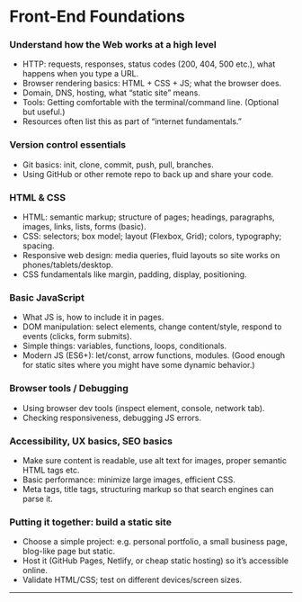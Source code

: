 # Front-End Foundations

### Understand how the Web works at a high level

* HTTP: requests, responses, status codes (200, 404, 500 etc.), what happens when you type a URL.
* Browser rendering basics: HTML + CSS + JS; what the browser does.
* Domain, DNS, hosting, what “static site” means.
* Tools: Getting comfortable with the terminal/command line. (Optional but useful.)
* Resources often list this as part of “internet fundamentals.”

### Version control essentials

* Git basics: init, clone, commit, push, pull, branches.
* Using GitHub or other remote repo to back up and share your code.

### HTML & CSS

* HTML: semantic markup; structure of pages; headings, paragraphs, images, links, lists, forms (basic).
* CSS: selectors; box model; layout (Flexbox, Grid); colors, typography; spacing.
* Responsive web design: media queries, fluid layouts so site works on phones/tablets/desktop.
* CSS fundamentals like margin, padding, display, positioning.

### Basic JavaScript

* What JS is, how to include it in pages.
* DOM manipulation: select elements, change content/style, respond to events (clicks, form submits).
* Simple things: variables, functions, loops, conditionals.
* Modern JS (ES6+): let/const, arrow functions, modules. (Good enough for static sites where you might have some dynamic behavior.)

### Browser tools / Debugging

* Using browser dev tools (inspect element, console, network tab).
* Checking responsiveness, debugging JS errors.

### Accessibility, UX basics, SEO basics

* Make sure content is readable, use alt text for images, proper semantic HTML tags etc.
* Basic performance: minimize large images, efficient CSS.
* Meta tags, title tags, structuring markup so that search engines can parse it.

### Putting it together: build a static site

* Choose a simple project: e.g. personal portfolio, a small business page, blog-like page but static.
* Host it (GitHub Pages, Netlify, or cheap static hosting) so it’s accessible online.
* Validate HTML/CSS; test on different devices/screen sizes.

---
